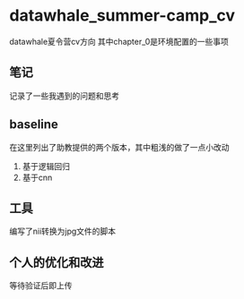 # datawhale_summer-camp_cv
datawhale夏令营cv方向
其中chapter_0是环境配置的一些事项
## 笔记
记录了一些我遇到的问题和思考
## baseline
在这里列出了助教提供的两个版本，其中粗浅的做了一点小改动
1. 基于逻辑回归
2. 基于cnn
## 工具
编写了nii转换为jpg文件的脚本
## 个人的优化和改进
等待验证后即上传
